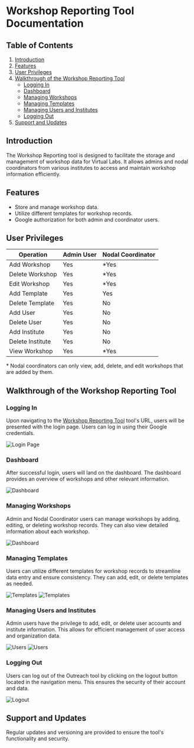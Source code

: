# Workshop Reporting Tool Documentation

## Table of Contents

1. [Introduction](#introduction)
2. [Features](#features)
3. [User Privileges](#user-privileges)
4. [Walkthrough of the Workshop Reporting Tool](#walkthrough-of-the-outreach-tool)
   - [Logging In](#logging-in)
   - [Dashboard](#dashboard)
   - [Managing Workshops](#managing-workshops)
   - [Managing Templates](#managing-templates)
   - [Managing Users and Institutes](#managing-users-and-institutes)
   - [Logging Out](#logging-out)
5. [Support and Updates](#support-and-updates)

## Introduction

The Workshop Reporting tool is designed to facilitate the storage and management of workshop data for Virtual Labs. It allows admins and nodal coordinators from various institutes to access and maintain workshop information efficiently.

## Features

- Store and manage workshop data.
- Utilize different templates for workshop records.
- Google authorization for both admin and coordinator users.

## User Privileges

| Operation        | Admin User | Nodal Coordinator |
| ---------------- | ---------- | ----------------- |
| Add Workshop     | Yes        | \*Yes             |
| Delete Workshop  | Yes        | \*Yes             |
| Edit Workshop    | Yes        | \*Yes             |
| Add Template     | Yes        | Yes               |
| Delete Template  | Yes        | No                |
| Add User         | Yes        | No                |
| Delete User      | Yes        | No                |
| Add Institute    | Yes        | No                |
| Delete Institute | Yes        | No                |
| View Workshop    | Yes        | \*Yes             |

\* Nodal coordinators can only view, add, delete, and edit workshops that are added by them.

## Walkthrough of the Workshop Reporting Tool

### Logging In

Upon navigating to the [Workshop Reporting Tool](outreach.vlabs.ac.in) tool's URL, users will be presented with the login page. Users can log in using their Google credentials.

![Login Page](./img/login.png)

### Dashboard

After successful login, users will land on the dashboard. The dashboard provides an overview of workshops and other relevant information.

![Dashboard](./img/dash.png)

### Managing Workshops

Admin and Nodal Coordinator users can manage workshops by adding, editing, or deleting workshop records. They can also view detailed information about each workshop.

![Dashboard](./img/dash.png)

### Managing Templates

Users can utilize different templates for workshop records to streamline data entry and ensure consistency. They can add, edit, or delete templates as needed.

![Templates](./img/pagebox.png)
![Templates](./img/template.png)

### Managing Users and Institutes

Admin users have the privilege to add, edit, or delete user accounts and institute information. This allows for efficient management of user access and organization data.

![Users](./img/ins.png)
![Users](./img/user.png)

### Logging Out

Users can log out of the Outreach tool by clicking on the logout button located in the navigation menu. This ensures the security of their account and data.

![Logout](./img/dash.png)

## Support and Updates

Regular updates and versioning are provided to ensure the tool's functionality and security.
